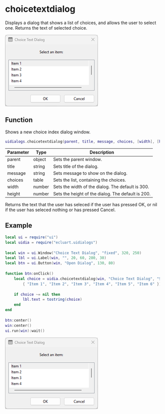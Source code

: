 # choicetextdialog

Displays a dialog that shows a list of choices, and allows the user to select one. Returns the text of selected choice.

![choicetextdialog](/docs/choicetextdialog/choicetextdialog01.png)

## Function

Shows a new choice index dialog window.

```Lua
uidialogs.choicetextdialog(parent, title, message, choices, [width], [height])
```

Parameter | Type | Description
---|---|---
parent | object | Sets the parent window.
title | string | Sets title of the dialog.
message | string | Sets message to show on the dialog.
choices | table | Sets the list, containing the choices.
width | number | Sets the width of the dialog. The default is 300.
height | number | Sets the height of the dialog. The default is 200.

Returns the text that the user has seleced if the user has pressed OK, or nil if the user has seleced nothing or has pressed Cancel.

## Example

```Lua
local ui = require("ui")
local uidia = require("ecluart.uidialogs")

local win = ui.Window("Choice Text Dialog", "fixed", 320, 250)
local lbl = ui.Label(win, "", 20, 60, 280, 30)
local btn = ui.Button(win, "Open Dialog", 130, 80)

function btn:onClick()
    local choice = uidia.choicetextdialog(win, "Choice Text Dialog", "Select an item:",
        { "Item 1", "Item 2", "Item 3", "Item 4", "Item 5", "Item 6" })

    if choice ~= nil then
        lbl.text = tostring(choice)
    end
end

btn:center()
win:center()
ui.run(win):wait()
```

![linklabel](/docs/choicetextdialog/choicetextdialog01.png)
